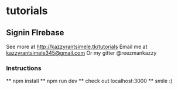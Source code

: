 # tutorials
## Signin FIrebase
See more at http://kazzyrantsimele.tk/tutorials 
 Email me at kazzyrantsimele345@gmail.com
 Or my gitter @reezmankazzy

### Instructions
 ** npm install
 ** npm run dev
 ** check out localhost:3000
 ** smile :)

